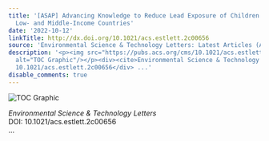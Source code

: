 ```yaml
---
title: '[ASAP] Advancing Knowledge to Reduce Lead Exposure of Children in Data-Poor
  Low- and Middle-Income Countries'
date: '2022-10-12'
linkTitle: http://dx.doi.org/10.1021/acs.estlett.2c00656
source: 'Environmental Science & Technology Letters: Latest Articles (ACS Publications)'
description: '<p><img src="https://pubs.acs.org/cms/10.1021/acs.estlett.2c00656/asset/images/medium/ez2c00656_0005.gif"
  alt="TOC Graphic"/></p><div><cite>Environmental Science & Technology Letters</cite></div><div>DOI:
  10.1021/acs.estlett.2c00656</div> ...'
disable_comments: true
---
```

<p><img src="https://pubs.acs.org/cms/10.1021/acs.estlett.2c00656/asset/images/medium/ez2c00656_0005.gif" alt="TOC Graphic"/></p><div><cite>Environmental Science & Technology Letters</cite></div><div>DOI: 10.1021/acs.estlett.2c00656</div> ...